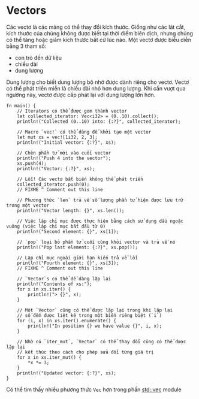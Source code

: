 # Vectors

Các vectơ là các mảng có thể thay đổi kích thước. Giống như các lát cắt, kích thước của chúng không được biết tại thời điểm biên dịch, nhưng chúng có thể tăng hoặc giảm kích thước bất cứ lúc nào. Một vectơ được biểu diễn bằng 3 tham số:
- con trỏ đến dữ liệu
- chiều dài
- dung lượng

Dung lượng cho biết dung lượng bộ nhớ được dành riêng cho vectơ. Vectơ có thể phát triển miễn là chiều dài nhỏ hơn dung lượng. Khi cần vượt qua ngưỡng này, vectơ được cấp phát lại với dung lượng lớn hơn.

```rust,editable,ignore,mdbook-runnable
fn main() {
    // Iterators có thể được gom thành vector
    let collected_iterator: Vec<i32> = (0..10).collect();
    println!("Collected (0..10) into: {:?}", collected_iterator);

    // Macro `vec!` có thể dùng để khởi tạo một vector
    let mut xs = vec![1i32, 2, 3];
    println!("Initial vector: {:?}", xs);

    // Chèn phần tử mới vào cuối vector
    println!("Push 4 into the vector");
    xs.push(4);
    println!("Vector: {:?}", xs);

    // Lỗi! Các vectơ bất biến không thể phát triển
    collected_iterator.push(0);
    // FIXME ^ Comment out this line

    // Phương thức `len` trả về số lượng phần tử hiện được lưu trữ trong một vector
    println!("Vector length: {}", xs.len());

    // Việc lập chỉ mục được thực hiện bằng cách sử dụng dấu ngoặc vuông (việc lập chỉ mục bắt đầu từ 0)
    println!("Second element: {}", xs[1]);

    // `pop` loại bỏ phần tử cuối cùng khỏi vector và trả về nó
    println!("Pop last element: {:?}", xs.pop());

    // Lập chỉ mục ngoài giới hạn kiến trả về lỗi
    println!("Fourth element: {}", xs[3]);
    // FIXME ^ Comment out this line

    // `Vector`s có thể dễ dàng lặp lại
    println!("Contents of xs:");
    for x in xs.iter() {
        println!("> {}", x);
    }

    // Một `Vector` cũng có thể được lặp lại trong khi lặp lại
    // số đếm được liệt kê trong một biến riêng biệt (`i`)
    for (i, x) in xs.iter().enumerate() {
        println!("In position {} we have value {}", i, x);
    }

    // Nhờ có `iter_mut`, `Vector` có thể thay đổi cũng có thể được lặp lại
    // kết thúc theo cách cho phép sửa đổi từng giá trị
    for x in xs.iter_mut() {
        *x *= 3;
    }
    println!("Updated vector: {:?}", xs);
}
```

Có thể tìm thấy nhiều phương thức `Vec` hơn trong phần
[std::vec][vec] module

[vec]: https://doc.rust-lang.org/std/vec/
